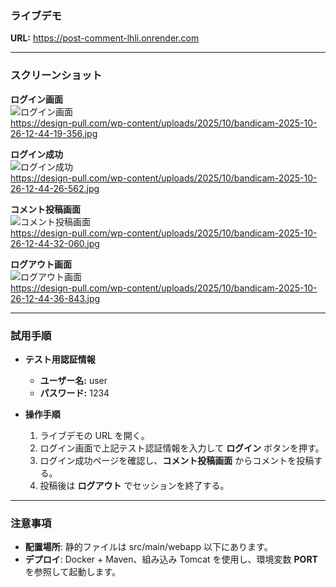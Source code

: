 ### ライブデモ
**URL:** https://post-comment-lhli.onrender.com

---

### スクリーンショット
**ログイン画面**  
![ログイン画面](https://design-pull.com/wp-content/uploads/2025/10/bandicam-2025-10-26-12-44-19-356.jpg)  
https://design-pull.com/wp-content/uploads/2025/10/bandicam-2025-10-26-12-44-19-356.jpg

**ログイン成功**  
![ログイン成功](https://design-pull.com/wp-content/uploads/2025/10/bandicam-2025-10-26-12-44-26-562.jpg)  
https://design-pull.com/wp-content/uploads/2025/10/bandicam-2025-10-26-12-44-26-562.jpg

**コメント投稿画面**  
![コメント投稿画面](https://design-pull.com/wp-content/uploads/2025/10/bandicam-2025-10-26-12-44-32-060.jpg)  
https://design-pull.com/wp-content/uploads/2025/10/bandicam-2025-10-26-12-44-32-060.jpg

**ログアウト画面**  
![ログアウト画面](https://design-pull.com/wp-content/uploads/2025/10/bandicam-2025-10-26-12-44-36-843.jpg)  
https://design-pull.com/wp-content/uploads/2025/10/bandicam-2025-10-26-12-44-36-843.jpg

---

### 試用手順
- **テスト用認証情報**  
  - **ユーザー名:** user  
  - **パスワード:** 1234

- **操作手順**  
  1. ライブデモの URL を開く。  
  2. ログイン画面で上記テスト認証情報を入力して **ログイン** ボタンを押す。  
  3. ログイン成功ページを確認し、**コメント投稿画面** からコメントを投稿する。  
  4. 投稿後は **ログアウト** でセッションを終了する。

---

### 注意事項
- **配置場所**: 静的ファイルは src/main/webapp 以下にあります。  
- **デプロイ**: Docker + Maven、組み込み Tomcat を使用し、環境変数 **PORT** を参照して起動します。

